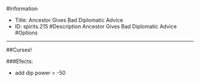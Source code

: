 #Information
 - Title: Ancestor Gives Bad Diplomatic Advice
 - ID: spirits.215
#Description
Ancestor Gives Bad Diplomatic Advice
#Options

___
##Curses!

###Efects:<ul><li>add dip power = -50</li></ul>
